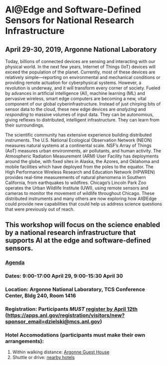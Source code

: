 # AI@Edge and Software-Defined Sensors for National Research Infrastructure
## April 29-30, 2019, Argonne National Laboratory

Today, billions of connected devices are sensing and interacting with our physical world. In the next few years, Internet of Things (IoT) devices will exceed the population of the planet. Currently, most of these devices are relatively simple—reporting on environmental and mechanical conditions or providing remote actuation for cyberphysical systems. However, a revolution is underway, and it will transform every corner of society. Fueled by advances in artificial intelligence (AI), machine learning (ML) and pervasive wireless, smart edge computers are becoming a new, vital component of our global cyberinfrastructure. Instead of just chirping bits of sensor data to the cloud, these new edge devices are _analyzing_ and _responding_ to massive volumes of input data. They can be autonomous, giving reflexes to distributed, intelligent infrastructure.  They can learn from their surroundings. 

The scientific community has extensive experience building distributed instruments. The U.S. National Ecological Observation Network (NEON) measures natural systems at a continental scale. NSF’s Array of Things (AoT) measures urban environments, air pollutants, and human activity. The Atmospheric Radiation Measurement (ARM) User Facility has deployments around the globe, with fixed sites in Alaska, the Azores, and Oklahoma and mobile facilities which have deployed from the poles to the equator. The High Performance Wireless Research and Education Network (HPWREN) provides real-time measurements of natural phenomena in Southern California, from earthquakes to wildfires. Chicago’s Lincoln Park Zoo operates the Urban Wildlife Institute (UWI), using remote sensors and cameras to monitor the movement of wildlife throughout Chicago. These distributed instruments and many others are now exploring how AI@Edge could provide new capabilities that could help us address science questions that were previously out of reach.

## This workshop will focus on the science enabled by a national research infrastructure that supports AI at the edge and software-defined sensors.

### [Agenda](agenda.md)

### Dates: 9:00-17:00 April 29, 9:00-15:30 April 30

### Location:  Argonne National Laboratory, TCS Conference Center, Bldg 240, Room 1416

### Registration:  Participants *MUST* [register by April 12th](https://apps.anl.gov/registration/visitors/new?sponsor_email=dzielski@mcs.anl.gov) (https://apps.anl.gov/registration/visitors/new?sponsor_email=dzielski@mcs.anl.gov)

### Hotel Accomodations (participants must make their own arrangements):
1) Within walking distance: [Argonne Guest House](https://www.anlgh.org/Request-Reservations)
2) Shuttle or drive: [nearby hotels](https://www.anl.gov/area-accommodations) 




